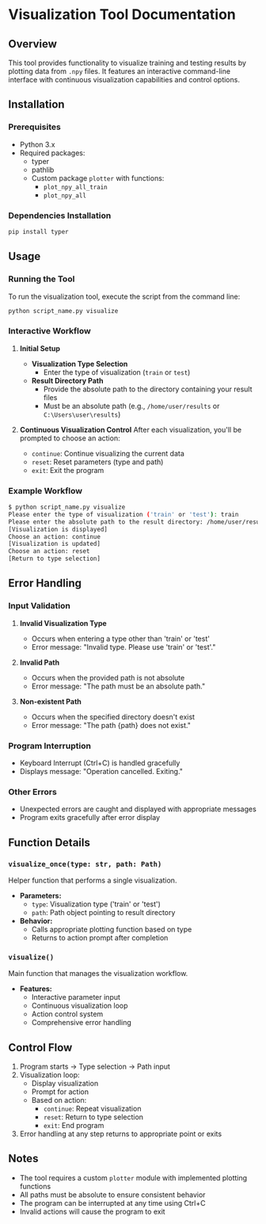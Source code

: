 # Visualization Tool Documentation

## Overview
This tool provides functionality to visualize training and testing results by plotting data from `.npy` files. It features an interactive command-line interface with continuous visualization capabilities and control options.

## Installation

### Prerequisites
- Python 3.x
- Required packages:
  - typer
  - pathlib
  - Custom package `plotter` with functions:
    - `plot_npy_all_train`
    - `plot_npy_all`

### Dependencies Installation
```bash
pip install typer
```

## Usage

### Running the Tool
To run the visualization tool, execute the script from the command line:
```bash
python script_name.py visualize
```

### Interactive Workflow

1. **Initial Setup**
   - **Visualization Type Selection**
     - Enter the type of visualization (`train` or `test`)
   - **Result Directory Path**
     - Provide the absolute path to the directory containing your result files
     - Must be an absolute path (e.g., `/home/user/results` or `C:\Users\user\results`)

2. **Continuous Visualization Control**
   After each visualization, you'll be prompted to choose an action:
   - `continue`: Continue visualizing the current data
   - `reset`: Reset parameters (type and path)
   - `exit`: Exit the program

### Example Workflow
```bash
$ python script_name.py visualize
Please enter the type of visualization ('train' or 'test'): train
Please enter the absolute path to the result directory: /home/user/results
[Visualization is displayed]
Choose an action: continue
[Visualization is updated]
Choose an action: reset
[Return to type selection]
```

## Error Handling

### Input Validation
1. **Invalid Visualization Type**
   - Occurs when entering a type other than 'train' or 'test'
   - Error message: "Invalid type. Please use 'train' or 'test'."

2. **Invalid Path**
   - Occurs when the provided path is not absolute
   - Error message: "The path must be an absolute path."

3. **Non-existent Path**
   - Occurs when the specified directory doesn't exist
   - Error message: "The path {path} does not exist."

### Program Interruption
- Keyboard Interrupt (Ctrl+C) is handled gracefully
- Displays message: "Operation cancelled. Exiting."

### Other Errors
- Unexpected errors are caught and displayed with appropriate messages
- Program exits gracefully after error display

## Function Details

### `visualize_once(type: str, path: Path)`
Helper function that performs a single visualization.
- **Parameters:**
  - `type`: Visualization type ('train' or 'test')
  - `path`: Path object pointing to result directory
- **Behavior:**
  - Calls appropriate plotting function based on type
  - Returns to action prompt after completion

### `visualize()`
Main function that manages the visualization workflow.
- **Features:**
  - Interactive parameter input
  - Continuous visualization loop
  - Action control system
  - Comprehensive error handling

## Control Flow
1. Program starts → Type selection → Path input
2. Visualization loop:
   - Display visualization
   - Prompt for action
   - Based on action:
     - `continue`: Repeat visualization
     - `reset`: Return to type selection
     - `exit`: End program
3. Error handling at any step returns to appropriate point or exits

## Notes
- The tool requires a custom `plotter` module with implemented plotting functions
- All paths must be absolute to ensure consistent behavior
- The program can be interrupted at any time using Ctrl+C
- Invalid actions will cause the program to exit
